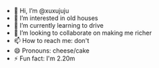 - 👋 Hi, I’m @xuxujuju
- 👀 I’m interested in old houses
- 🌱 I’m currently learning to drive
- 💞️ I’m looking to collaborate on making me richer
- 📫 How to reach me: don't
- 😄 Pronouns: cheese/cake
- ⚡ Fun fact: I'm 2.20m

<!---
xuxujuju/xuxujuju is a ✨ special ✨ repository because its `README.md` (this file) appears on your GitHub profile.
You can click the Preview link to take a look at your changes.
--->
